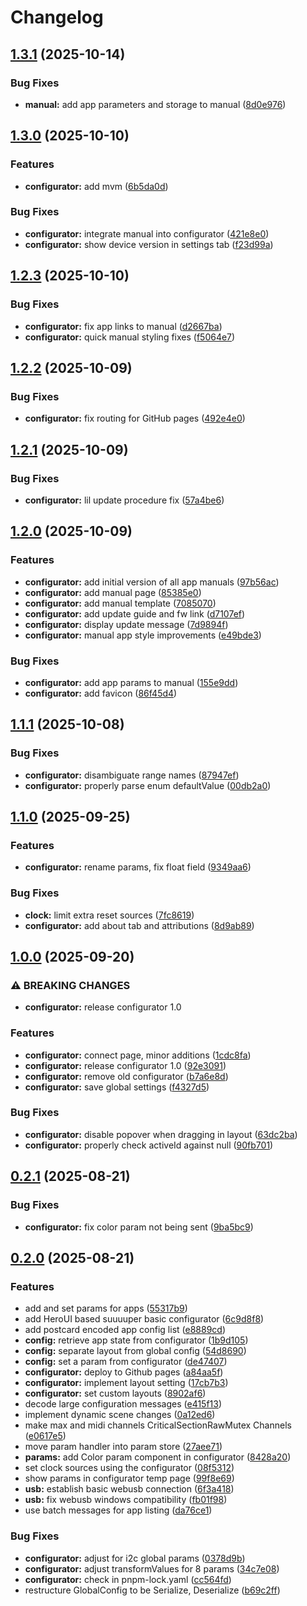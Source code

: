 # Changelog

## [1.3.1](https://github.com/ATOVproject/faderpunk/compare/configurator-v1.3.0...configurator-v1.3.1) (2025-10-14)


### Bug Fixes

* **manual:** add app parameters and storage to manual ([8d0e976](https://github.com/ATOVproject/faderpunk/commit/8d0e9764102711f85be2cd3df40cc2a23ed6e1cf))

## [1.3.0](https://github.com/ATOVproject/faderpunk/compare/configurator-v1.2.3...configurator-v1.3.0) (2025-10-10)


### Features

* **configurator:** add mvm ([6b5da0d](https://github.com/ATOVproject/faderpunk/commit/6b5da0dda5050dd381d745d9fe097c867a5eb4cd))


### Bug Fixes

* **configurator:** integrate manual into configurator ([421e8e0](https://github.com/ATOVproject/faderpunk/commit/421e8e0a20e9b916d4a7ee06aecf4bebfee9d224))
* **configurator:** show device version in settings tab ([f23d99a](https://github.com/ATOVproject/faderpunk/commit/f23d99ae27ab8d00903d625c0c01467e4f5bebf6))

## [1.2.3](https://github.com/ATOVproject/faderpunk/compare/configurator-v1.2.2...configurator-v1.2.3) (2025-10-10)


### Bug Fixes

* **configurator:** fix app links to manual ([d2667ba](https://github.com/ATOVproject/faderpunk/commit/d2667ba2be17f8ad061c3a959d8a2fe4981639bc))
* **configurator:** quick manual styling fixes ([f5064e7](https://github.com/ATOVproject/faderpunk/commit/f5064e79722c6b8c5b33f75d9a5ae550a976904d))

## [1.2.2](https://github.com/ATOVproject/faderpunk/compare/configurator-v1.2.1...configurator-v1.2.2) (2025-10-09)


### Bug Fixes

* **configurator:** fix routing for GitHub pages ([492e4e0](https://github.com/ATOVproject/faderpunk/commit/492e4e0fa7e15e6c9a06de207a7c1fafb273ea7b))

## [1.2.1](https://github.com/ATOVproject/faderpunk/compare/configurator-v1.2.0...configurator-v1.2.1) (2025-10-09)


### Bug Fixes

* **configurator:** lil update procedure fix ([57a4be6](https://github.com/ATOVproject/faderpunk/commit/57a4be60a0d82dd4e61fb84e94aeb927f3bdfc94))

## [1.2.0](https://github.com/ATOVproject/faderpunk/compare/configurator-v1.1.1...configurator-v1.2.0) (2025-10-09)


### Features

* **configurator:** add initial version of all app manuals ([97b56ac](https://github.com/ATOVproject/faderpunk/commit/97b56ac8cc710de155e91d75991c91e817336086))
* **configurator:** add manual page ([85385e0](https://github.com/ATOVproject/faderpunk/commit/85385e0b8e120beb1da348b64f72b74a90878daf))
* **configurator:** add manual template ([7085070](https://github.com/ATOVproject/faderpunk/commit/7085070a91ee656017a0609ef877c792688835ba))
* **configurator:** add update guide and fw link ([d7107ef](https://github.com/ATOVproject/faderpunk/commit/d7107ef0bc6f471b7db07487f801f2b8fd98ba2f))
* **configurator:** display update message ([7d9894f](https://github.com/ATOVproject/faderpunk/commit/7d9894f1a00586aadf572688de869befd9213318))
* **configurator:** manual app style improvements ([e49bde3](https://github.com/ATOVproject/faderpunk/commit/e49bde3ae6fc3673980b923e082d92b676ba0104))


### Bug Fixes

* **configurator:** add app params to manual ([155e9dd](https://github.com/ATOVproject/faderpunk/commit/155e9dd28b5538a9c38c537d81168a478c6c8c3e))
* **configurator:** add favicon ([86f45d4](https://github.com/ATOVproject/faderpunk/commit/86f45d4a64771430ea2af9c43db3ed65ae9378e0))

## [1.1.1](https://github.com/ATOVproject/faderpunk/compare/configurator-v1.1.0...configurator-v1.1.1) (2025-10-08)


### Bug Fixes

* **configurator:** disambiguate range names ([87947ef](https://github.com/ATOVproject/faderpunk/commit/87947eff463d2df42dd188c7e4e625f18bbcfc08))
* **configurator:** properly parse enum defaultValue ([00db2a0](https://github.com/ATOVproject/faderpunk/commit/00db2a0a3bf569ce80076519ba075b3a451232b6))

## [1.1.0](https://github.com/ATOVproject/faderpunk/compare/configurator-v1.0.0...configurator-v1.1.0) (2025-09-25)


### Features

* **configurator:** rename params, fix float field ([9349aa6](https://github.com/ATOVproject/faderpunk/commit/9349aa624432e3aef66b71a7a1a19e2b40dacef8))


### Bug Fixes

* **clock:** limit extra reset sources ([7fc8619](https://github.com/ATOVproject/faderpunk/commit/7fc861910648376d5f7963214c1c6f2a33df7bd5))
* **configurator:** add about tab and attributions ([8d9ab89](https://github.com/ATOVproject/faderpunk/commit/8d9ab8931922e0896094a5cd518bd5de71b207ca))

## [1.0.0](https://github.com/ATOVproject/faderpunk/compare/configurator-v0.4.0...configurator-v1.0.0) (2025-09-20)


### ⚠ BREAKING CHANGES

* **configurator:** release configurator 1.0

### Features

* **configurator:** connect page, minor additions ([1cdc8fa](https://github.com/ATOVproject/faderpunk/commit/1cdc8fa2aa7c5317e34098bbccf467846a3ef4a7))
* **configurator:** release configurator 1.0 ([92e3091](https://github.com/ATOVproject/faderpunk/commit/92e30914e5ff6fb1166a851732133617dbcc89ac))
* **configurator:** remove old configurator ([b7a6e8d](https://github.com/ATOVproject/faderpunk/commit/b7a6e8dbf9178e843c263c4dd770563a45285b53))
* **configurator:** save global settings ([f4327d5](https://github.com/ATOVproject/faderpunk/commit/f4327d5cf02dc863f2a128905cf3f416ac6e40ce))


### Bug Fixes

* **configurator:** disable popover when dragging in layout ([63dc2ba](https://github.com/ATOVproject/faderpunk/commit/63dc2bae4d2ace8bd0af23505d5678ba0ef9c79e))
* **configurator:** properly check activeId against null ([90fb701](https://github.com/ATOVproject/faderpunk/commit/90fb701aa63a5194b88faac822afe6193f6b051a))

## [0.2.1](https://github.com/ATOVproject/faderpunk/compare/configurator-v0.2.0...configurator-v0.2.1) (2025-08-21)


### Bug Fixes

* **configurator:** fix color param not being sent ([9ba5bc9](https://github.com/ATOVproject/faderpunk/commit/9ba5bc90c3f8f7cfe6ddf721e7f45ae085234d3e))

## [0.2.0](https://github.com/ATOVproject/faderpunk/compare/configurator-v0.1.0...configurator-v0.2.0) (2025-08-21)


### Features

* add and set params for apps ([55317b9](https://github.com/ATOVproject/faderpunk/commit/55317b90ed6b0cb6c315737603fbe55b6cc37220))
* add HeroUI based suuuuper basic configurator ([6c9d8f8](https://github.com/ATOVproject/faderpunk/commit/6c9d8f883761ea245638a462122535bff55e4091))
* add postcard encoded app config list ([e8889cd](https://github.com/ATOVproject/faderpunk/commit/e8889cdf681f7d432e7dd9eb648a76410ab0928d))
* **config:** retrieve app state from configurator ([1b9d105](https://github.com/ATOVproject/faderpunk/commit/1b9d10513b0fccf923d367e88b76872f50467938))
* **config:** separate layout from global config ([54d8690](https://github.com/ATOVproject/faderpunk/commit/54d869014c2299812519a4b47cc0b8a9a069a09f))
* **config:** set a param from configurator ([de47407](https://github.com/ATOVproject/faderpunk/commit/de47407a0ea913dcefe5767019b7a988b2661d00))
* **configurator:** deploy to Github pages ([a84aa5f](https://github.com/ATOVproject/faderpunk/commit/a84aa5f0d548b33d78e2722e2de2ae2b764ae791))
* **configurator:** implement layout setting ([17cb7b3](https://github.com/ATOVproject/faderpunk/commit/17cb7b338c8764302ada0ed4b54e7c74fbd5e2db))
* **configurator:** set custom layouts ([8902af6](https://github.com/ATOVproject/faderpunk/commit/8902af6f3f433e0046f3a445e4d1d1ed91483a10))
* decode large configuration messages ([e415f13](https://github.com/ATOVproject/faderpunk/commit/e415f13e740f2ac7efae0b40bdc85e65598376de))
* implement dynamic scene changes ([0a12ed6](https://github.com/ATOVproject/faderpunk/commit/0a12ed65d04c60a72a0a9dc9b218d6b34c605894))
* make max and midi channels CriticalSectionRawMutex Channels ([e0617e5](https://github.com/ATOVproject/faderpunk/commit/e0617e556b9a887034b695d6cd118cb8672d4d64))
* move param handler into param store ([27aee71](https://github.com/ATOVproject/faderpunk/commit/27aee71d40f784e74e65201195e7d071e3d9fca0))
* **params:** add Color param component in configurator ([8428a20](https://github.com/ATOVproject/faderpunk/commit/8428a2069de88721c4c2373792bc46f95794d57b))
* set clock sources using the configurator ([08f5312](https://github.com/ATOVproject/faderpunk/commit/08f53126e9e02a33855cb07861ad49d1c4b3c8cc))
* show params in configurator temp page ([99f8e69](https://github.com/ATOVproject/faderpunk/commit/99f8e696ff35a273907058d69d09a4ed2c1d87f2))
* **usb:** establish basic webusb connection ([6f3a418](https://github.com/ATOVproject/faderpunk/commit/6f3a4183bc3ab75ac49c3c28462d2f952a51ceee))
* **usb:** fix webusb windows compatibility ([fb01f98](https://github.com/ATOVproject/faderpunk/commit/fb01f981c64beb133b50f6072ae73fe30f113e3b))
* use batch messages for app listing ([da76ce1](https://github.com/ATOVproject/faderpunk/commit/da76ce1f72f577b91a74a1f3b4c101f88b33cfa9))


### Bug Fixes

* **configurator:** adjust for i2c global params ([0378d9b](https://github.com/ATOVproject/faderpunk/commit/0378d9b49e18e37b0179a113acb33ce53192f07d))
* **configurator:** adjust transformValues for 8 params ([34c7e08](https://github.com/ATOVproject/faderpunk/commit/34c7e0865c7476c1535dd17d778e71f093751869))
* **configurator:** check in pnpm-lock.yaml ([cc564fd](https://github.com/ATOVproject/faderpunk/commit/cc564fdc36461a7c818a7364ec19adf0e5bd2a64))
* restructure GlobalConfig to be Serialize, Deserialize ([b69c2ff](https://github.com/ATOVproject/faderpunk/commit/b69c2ff00d051807032c862c7e4320439dbb04e5))
